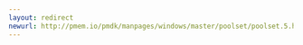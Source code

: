 ```yaml
---
layout: redirect
newurl: http://pmem.io/pmdk/manpages/windows/master/poolset/poolset.5.html
---
```

